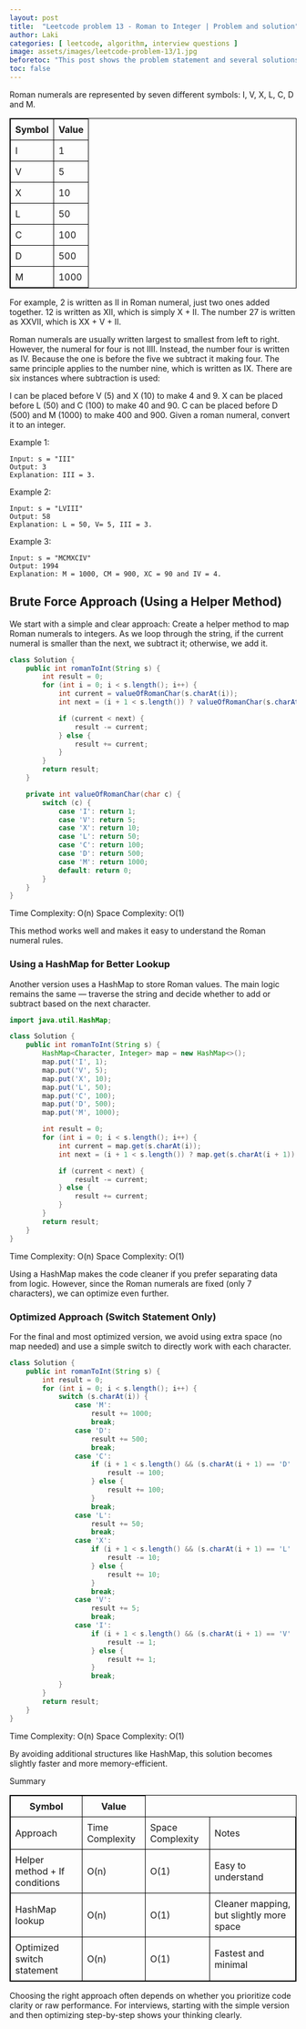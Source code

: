 ```yaml
---
layout: post
title:  "Leetcode problem 13 - Roman to Integer | Problem and solution"
author: Laki
categories: [ leetcode, algorithm, interview questions ]
image: assets/images/leetcode-problem-13/1.jpg
beforetoc: "This post shows the problem statement and several solutions for leetcode Roman to Integer problem"
toc: false
---
```


Roman numerals are represented by seven different symbols: I, V, X, L, C, D and M.


<table style="border: 1px solid black; border-collapse: collapse;">
  <thead>
    <tr>
      <th style="border: 1px solid black; padding: 8px;">Symbol</th>
      <th style="border: 1px solid black; padding: 8px;">Value</th>
    </tr>
  </thead>
  <tbody>
    <tr>
      <td style="border: 1px solid black; padding: 8px;">I</td>
      <td style="border: 1px solid black; padding: 8px;">1</td>
    </tr>
    <tr>
      <td style="border: 1px solid black; padding: 8px;">V</td>
      <td style="border: 1px solid black; padding: 8px;">5</td>
    </tr>
    <tr>
      <td style="border: 1px solid black; padding: 8px;">X</td>
      <td style="border: 1px solid black; padding: 8px;">10</td>
    </tr>
    <tr>
      <td style="border: 1px solid black; padding: 8px;">L</td>
      <td style="border: 1px solid black; padding: 8px;">50</td>
    </tr>
    <tr>
      <td style="border: 1px solid black; padding: 8px;">C</td>
      <td style="border: 1px solid black; padding: 8px;">100</td>
    </tr>
    <tr>
      <td style="border: 1px solid black; padding: 8px;">D</td>
      <td style="border: 1px solid black; padding: 8px;">500</td>
    </tr>
    <tr>
      <td style="border: 1px solid black; padding: 8px;">M</td>
      <td style="border: 1px solid black; padding: 8px;">1000</td>
    </tr>
  </tbody>
</table>

For example, 2 is written as II in Roman numeral, just two ones added together. 12 is written as XII, which is simply X + II. The number 27 is written as XXVII, which is XX + V + II.

Roman numerals are usually written largest to smallest from left to right. However, the numeral for four is not IIII. Instead, the number four is written as IV. Because the one is before the five we subtract it making four. The same principle applies to the number nine, which is written as IX. There are six instances where subtraction is used:

I can be placed before V (5) and X (10) to make 4 and 9. 
X can be placed before L (50) and C (100) to make 40 and 90. 
C can be placed before D (500) and M (1000) to make 400 and 900.
Given a roman numeral, convert it to an integer.

 

Example 1:
```
Input: s = "III"
Output: 3
Explanation: III = 3.
```
Example 2:
```
Input: s = "LVIII"
Output: 58
Explanation: L = 50, V= 5, III = 3.
```
Example 3:
```
Input: s = "MCMXCIV"
Output: 1994
Explanation: M = 1000, CM = 900, XC = 90 and IV = 4.
```

## Brute Force Approach (Using a Helper Method)
We start with a simple and clear approach:
Create a helper method to map Roman numerals to integers. As we loop through the string, if the current numeral is smaller than the next, we subtract it; otherwise, we add it.

```java
class Solution {
    public int romanToInt(String s) {
        int result = 0;
        for (int i = 0; i < s.length(); i++) {
            int current = valueOfRomanChar(s.charAt(i));
            int next = (i + 1 < s.length()) ? valueOfRomanChar(s.charAt(i + 1)) : 0;

            if (current < next) {
                result -= current;
            } else {
                result += current;
            }
        }
        return result;
    }

    private int valueOfRomanChar(char c) {
        switch (c) {
            case 'I': return 1;
            case 'V': return 5;
            case 'X': return 10;
            case 'L': return 50;
            case 'C': return 100;
            case 'D': return 500;
            case 'M': return 1000;
            default: return 0;
        }
    }
}
```
Time Complexity: O(n)
Space Complexity: O(1)

This method works well and makes it easy to understand the Roman numeral rules.

### Using a HashMap for Better Lookup
Another version uses a HashMap to store Roman values. The main logic remains the same — traverse the string and decide whether to add or subtract based on the next character.

```java
import java.util.HashMap;

class Solution {
    public int romanToInt(String s) {
        HashMap<Character, Integer> map = new HashMap<>();
        map.put('I', 1);
        map.put('V', 5);
        map.put('X', 10);
        map.put('L', 50);
        map.put('C', 100);
        map.put('D', 500);
        map.put('M', 1000);

        int result = 0;
        for (int i = 0; i < s.length(); i++) {
            int current = map.get(s.charAt(i));
            int next = (i + 1 < s.length()) ? map.get(s.charAt(i + 1)) : 0;

            if (current < next) {
                result -= current;
            } else {
                result += current;
            }
        }
        return result;
    }
}
```
Time Complexity: O(n)
Space Complexity: O(1)

Using a HashMap makes the code cleaner if you prefer separating data from logic. However, since the Roman numerals are fixed (only 7 characters), we can optimize even further.

### Optimized Approach (Switch Statement Only)
For the final and most optimized version, we avoid using extra space (no map needed) and use a simple switch to directly work with each character.

```java
class Solution {
    public int romanToInt(String s) {
        int result = 0;
        for (int i = 0; i < s.length(); i++) {
            switch (s.charAt(i)) {
                case 'M':
                    result += 1000;
                    break;
                case 'D':
                    result += 500;
                    break;
                case 'C':
                    if (i + 1 < s.length() && (s.charAt(i + 1) == 'D' || s.charAt(i + 1) == 'M')) {
                        result -= 100;
                    } else {
                        result += 100;
                    }
                    break;
                case 'L':
                    result += 50;
                    break;
                case 'X':
                    if (i + 1 < s.length() && (s.charAt(i + 1) == 'L' || s.charAt(i + 1) == 'C')) {
                        result -= 10;
                    } else {
                        result += 10;
                    }
                    break;
                case 'V':
                    result += 5;
                    break;
                case 'I':
                    if (i + 1 < s.length() && (s.charAt(i + 1) == 'V' || s.charAt(i + 1) == 'X')) {
                        result -= 1;
                    } else {
                        result += 1;
                    }
                    break;
            }
        }
        return result;
    }
}
```
Time Complexity: O(n)
Space Complexity: O(1)

By avoiding additional structures like HashMap, this solution becomes slightly faster and more memory-efficient.

Summary


<table style="border: 1px solid black; border-collapse: collapse;">
  <thead>
    <tr>
      <th style="border: 1px solid black; padding: 8px;">Symbol</th>
      <th style="border: 1px solid black; padding: 8px;">Value</th>
    </tr>
  </thead>
  <tbody>
    <tr>
      <td style="border: 1px solid black; padding: 8px;">Approach</td>
      <td style="border: 1px solid black; padding: 8px;">Time Complexity</td>
      <td style="border: 1px solid black; padding: 8px;">Space Complexity</td>
      <td style="border: 1px solid black; padding: 8px;">Notes</td>
    </tr>
    <tr>
      <td style="border: 1px solid black; padding: 8px;">Helper method + If conditions</td>
      <td style="border: 1px solid black; padding: 8px;">O(n)</td>
      <td style="border: 1px solid black; padding: 8px;">O(1)</td>
      <td style="border: 1px solid black; padding: 8px;">Easy to understand</td>
    </tr>
    <tr>
      <td style="border: 1px solid black; padding: 8px;">HashMap lookup</td>
      <td style="border: 1px solid black; padding: 8px;">O(n)</td>
      <td style="border: 1px solid black; padding: 8px;">O(1)</td>
      <td style="border: 1px solid black; padding: 8px;">Cleaner mapping, but slightly more space</td>
    </tr>
    <tr>
      <td style="border: 1px solid black; padding: 8px;">Optimized switch statement</td>
      <td style="border: 1px solid black; padding: 8px;">O(n)</td>
      <td style="border: 1px solid black; padding: 8px;">O(1)</td>
      <td style="border: 1px solid black; padding: 8px;">Fastest and minimal</td>
    </tr>
  </tbody>
</table>

Choosing the right approach often depends on whether you prioritize code clarity or raw performance. For interviews, starting with the simple version and then optimizing step-by-step shows your thinking clearly.